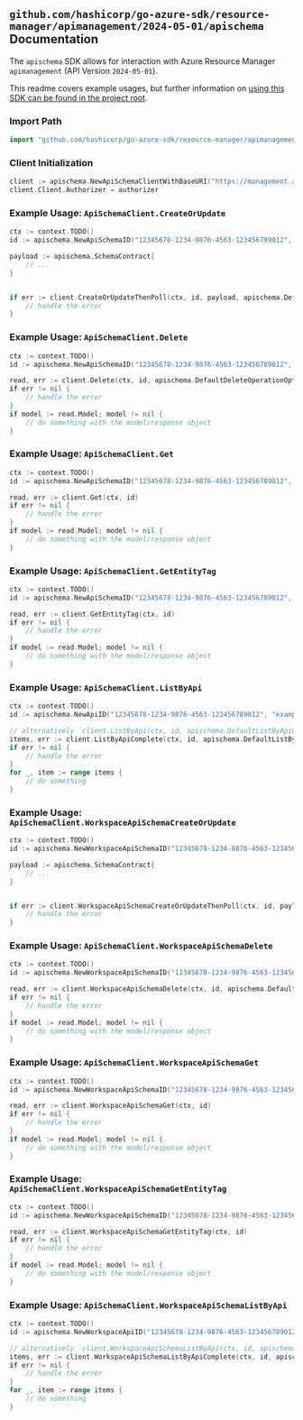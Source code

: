 
## `github.com/hashicorp/go-azure-sdk/resource-manager/apimanagement/2024-05-01/apischema` Documentation

The `apischema` SDK allows for interaction with Azure Resource Manager `apimanagement` (API Version `2024-05-01`).

This readme covers example usages, but further information on [using this SDK can be found in the project root](https://github.com/hashicorp/go-azure-sdk/tree/main/docs).

### Import Path

```go
import "github.com/hashicorp/go-azure-sdk/resource-manager/apimanagement/2024-05-01/apischema"
```


### Client Initialization

```go
client := apischema.NewApiSchemaClientWithBaseURI("https://management.azure.com")
client.Client.Authorizer = authorizer
```


### Example Usage: `ApiSchemaClient.CreateOrUpdate`

```go
ctx := context.TODO()
id := apischema.NewApiSchemaID("12345678-1234-9876-4563-123456789012", "example-resource-group", "serviceValue", "apiIdValue", "schemaIdValue")

payload := apischema.SchemaContract{
	// ...
}


if err := client.CreateOrUpdateThenPoll(ctx, id, payload, apischema.DefaultCreateOrUpdateOperationOptions()); err != nil {
	// handle the error
}
```


### Example Usage: `ApiSchemaClient.Delete`

```go
ctx := context.TODO()
id := apischema.NewApiSchemaID("12345678-1234-9876-4563-123456789012", "example-resource-group", "serviceValue", "apiIdValue", "schemaIdValue")

read, err := client.Delete(ctx, id, apischema.DefaultDeleteOperationOptions())
if err != nil {
	// handle the error
}
if model := read.Model; model != nil {
	// do something with the model/response object
}
```


### Example Usage: `ApiSchemaClient.Get`

```go
ctx := context.TODO()
id := apischema.NewApiSchemaID("12345678-1234-9876-4563-123456789012", "example-resource-group", "serviceValue", "apiIdValue", "schemaIdValue")

read, err := client.Get(ctx, id)
if err != nil {
	// handle the error
}
if model := read.Model; model != nil {
	// do something with the model/response object
}
```


### Example Usage: `ApiSchemaClient.GetEntityTag`

```go
ctx := context.TODO()
id := apischema.NewApiSchemaID("12345678-1234-9876-4563-123456789012", "example-resource-group", "serviceValue", "apiIdValue", "schemaIdValue")

read, err := client.GetEntityTag(ctx, id)
if err != nil {
	// handle the error
}
if model := read.Model; model != nil {
	// do something with the model/response object
}
```


### Example Usage: `ApiSchemaClient.ListByApi`

```go
ctx := context.TODO()
id := apischema.NewApiID("12345678-1234-9876-4563-123456789012", "example-resource-group", "serviceValue", "apiIdValue")

// alternatively `client.ListByApi(ctx, id, apischema.DefaultListByApiOperationOptions())` can be used to do batched pagination
items, err := client.ListByApiComplete(ctx, id, apischema.DefaultListByApiOperationOptions())
if err != nil {
	// handle the error
}
for _, item := range items {
	// do something
}
```


### Example Usage: `ApiSchemaClient.WorkspaceApiSchemaCreateOrUpdate`

```go
ctx := context.TODO()
id := apischema.NewWorkspaceApiSchemaID("12345678-1234-9876-4563-123456789012", "example-resource-group", "serviceValue", "workspaceIdValue", "apiIdValue", "schemaIdValue")

payload := apischema.SchemaContract{
	// ...
}


if err := client.WorkspaceApiSchemaCreateOrUpdateThenPoll(ctx, id, payload, apischema.DefaultWorkspaceApiSchemaCreateOrUpdateOperationOptions()); err != nil {
	// handle the error
}
```


### Example Usage: `ApiSchemaClient.WorkspaceApiSchemaDelete`

```go
ctx := context.TODO()
id := apischema.NewWorkspaceApiSchemaID("12345678-1234-9876-4563-123456789012", "example-resource-group", "serviceValue", "workspaceIdValue", "apiIdValue", "schemaIdValue")

read, err := client.WorkspaceApiSchemaDelete(ctx, id, apischema.DefaultWorkspaceApiSchemaDeleteOperationOptions())
if err != nil {
	// handle the error
}
if model := read.Model; model != nil {
	// do something with the model/response object
}
```


### Example Usage: `ApiSchemaClient.WorkspaceApiSchemaGet`

```go
ctx := context.TODO()
id := apischema.NewWorkspaceApiSchemaID("12345678-1234-9876-4563-123456789012", "example-resource-group", "serviceValue", "workspaceIdValue", "apiIdValue", "schemaIdValue")

read, err := client.WorkspaceApiSchemaGet(ctx, id)
if err != nil {
	// handle the error
}
if model := read.Model; model != nil {
	// do something with the model/response object
}
```


### Example Usage: `ApiSchemaClient.WorkspaceApiSchemaGetEntityTag`

```go
ctx := context.TODO()
id := apischema.NewWorkspaceApiSchemaID("12345678-1234-9876-4563-123456789012", "example-resource-group", "serviceValue", "workspaceIdValue", "apiIdValue", "schemaIdValue")

read, err := client.WorkspaceApiSchemaGetEntityTag(ctx, id)
if err != nil {
	// handle the error
}
if model := read.Model; model != nil {
	// do something with the model/response object
}
```


### Example Usage: `ApiSchemaClient.WorkspaceApiSchemaListByApi`

```go
ctx := context.TODO()
id := apischema.NewWorkspaceApiID("12345678-1234-9876-4563-123456789012", "example-resource-group", "serviceValue", "workspaceIdValue", "apiIdValue")

// alternatively `client.WorkspaceApiSchemaListByApi(ctx, id, apischema.DefaultWorkspaceApiSchemaListByApiOperationOptions())` can be used to do batched pagination
items, err := client.WorkspaceApiSchemaListByApiComplete(ctx, id, apischema.DefaultWorkspaceApiSchemaListByApiOperationOptions())
if err != nil {
	// handle the error
}
for _, item := range items {
	// do something
}
```
